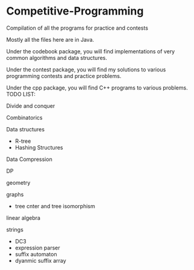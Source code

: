 # Competitive-Programming
Compilation of all the programs for practice and contests

Mostly all the files here are in Java.

Under the codebook package, you will find implementations of very common algorithms and data structures.

Under the contest package, you will find my solutions to various programming contests and practice problems.

Under the cpp package, you will find C++ programs to various problems.
TODO LIST:

Divide and conquer

Combinatorics

Data structures
 - R-tree
 - Hashing Structures

Data Compression

DP

geometry

graphs
 - tree cnter and tree isomorphism

linear algebra

strings
 - DC3
 - expression parser
 - suffix automaton
 - dyanmic suffix array

